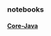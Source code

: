 ### notebooks
> 
####  [Core-Java](https://github.com/Alex5Moon/notebooks/blob/master/CoreJavaVolume-I/readme.md)
